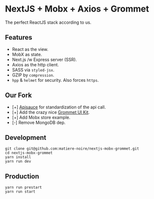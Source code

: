 <h1>NextJS + Mobx + Axios + Grommet</h1>

The perfect ReactJS stack according to us. 

## Features

- React as the view.
- MobX as state.
- Next.js /w Express server (SSR).
- Axios as the http client.
- SASS via `styled-jsx`.
- GZIP by `compression`.
- `hpp` & `helmet` for security. Also forces `https`.

## Our Fork 

- [+] [Apisauce](https://github.com/skellock/apisauce) for standardization of the api call.
- [+] Add the crazy nice [Grommet UI Kit](https://grommet.github.io). 
- [+] Add Mobx store example.
- [-] Remove MongoDB dep.

## Development

    git clone git@github.com:matiere-noire/nextjs-mobx-grommet.git     
    cd nextjs-mobx-grommet
    yarn install
    yarn run dev

## Production

    yarn run prestart
    yarn run start
